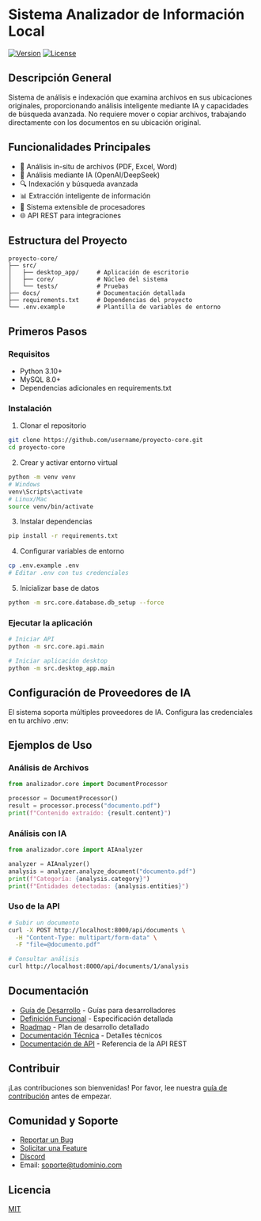 # Sistema Analizador de Información Local

[![Version](https://img.shields.io/badge/version-0.1.0-blue.svg)](https://semver.org)
[![License](https://img.shields.io-badge/license-MIT-green.svg)](LICENSE)

## Descripción General
Sistema de análisis e indexación que examina archivos en sus ubicaciones originales, proporcionando análisis inteligente mediante IA y capacidades de búsqueda avanzada. No requiere mover o copiar archivos, trabajando directamente con los documentos en su ubicación original.

## Funcionalidades Principales
- 📁 Análisis in-situ de archivos (PDF, Excel, Word)
- 🤖 Análisis mediante IA (OpenAI/DeepSeek)
- 🔍 Indexación y búsqueda avanzada
- 📊 Extracción inteligente de información
- 🧩 Sistema extensible de procesadores
- 🌐 API REST para integraciones

## Estructura del Proyecto
```
proyecto-core/
├── src/
│   ├── desktop_app/     # Aplicación de escritorio
│   ├── core/            # Núcleo del sistema
│   └── tests/           # Pruebas
├── docs/                # Documentación detallada
├── requirements.txt     # Dependencias del proyecto
└── .env.example         # Plantilla de variables de entorno
```

## Primeros Pasos

### Requisitos
- Python 3.10+
- MySQL 8.0+
- Dependencias adicionales en requirements.txt

### Instalación

1. Clonar el repositorio
```bash
git clone https://github.com/username/proyecto-core.git
cd proyecto-core
```

2. Crear y activar entorno virtual
```bash
python -m venv venv
# Windows
venv\Scripts\activate
# Linux/Mac
source venv/bin/activate
```

3. Instalar dependencias
```bash
pip install -r requirements.txt
```

4. Configurar variables de entorno
```bash
cp .env.example .env
# Editar .env con tus credenciales
```

5. Inicializar base de datos
```bash
python -m src.core.database.db_setup --force
```

### Ejecutar la aplicación
```bash
# Iniciar API
python -m src.core.api.main

# Iniciar aplicación desktop
python -m src.desktop_app.main
```

## Configuración de Proveedores de IA

El sistema soporta múltiples proveedores de IA. Configura las credenciales en tu archivo .env:

## Ejemplos de Uso

### Análisis de Archivos
```python
from analizador.core import DocumentProcessor

processor = DocumentProcessor()
result = processor.process("documento.pdf")
print(f"Contenido extraído: {result.content}")
```

### Análisis con IA
```python
from analizador.core import AIAnalyzer

analyzer = AIAnalyzer()
analysis = analyzer.analyze_document("documento.pdf")
print(f"Categoría: {analysis.category}")
print(f"Entidades detectadas: {analysis.entities}")
```

### Uso de la API
```bash
# Subir un documento
curl -X POST http://localhost:8000/api/documents \
  -H "Content-Type: multipart/form-data" \
  -F "file=@documento.pdf"

# Consultar análisis
curl http://localhost:8000/api/documents/1/analysis
```

## Documentación
- [Guía de Desarrollo](docs/development-guide.md) - Guías para desarrolladores
- [Definición Funcional](docs/functional-definition.md) - Especificación detallada
- [Roadmap](docs/roadmap.md) - Plan de desarrollo detallado
- [Documentación Técnica](docs/technical/) - Detalles técnicos
- [Documentación de API](docs/api/) - Referencia de la API REST

## Contribuir
¡Las contribuciones son bienvenidas! Por favor, lee nuestra [guía de contribución](CONTRIBUTING.md) antes de empezar.

## Comunidad y Soporte
- [Reportar un Bug](https://github.com/yourusername/analizador/issues)
- [Solicitar una Feature](https://github.com/yourusername/analizador/issues)
- [Discord](https://discord.gg/tuenlace)
- Email: soporte@tudominio.com

## Licencia
[MIT](LICENSE)
